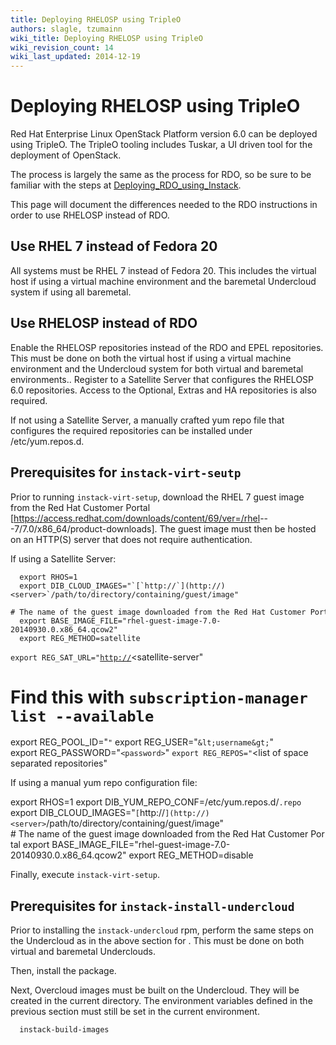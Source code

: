 ```yaml
---
title: Deploying RHELOSP using TripleO
authors: slagle, tzumainn
wiki_title: Deploying RHELOSP using TripleO
wiki_revision_count: 14
wiki_last_updated: 2014-12-19
---
```


# Deploying RHELOSP using TripleO

Red Hat Enterprise Linux OpenStack Platform version 6.0 can be deployed using TripleO. The TripleO tooling includes Tuskar, a UI driven tool for the deployment of OpenStack.

The process is largely the same as the process for RDO, so be sure to be familiar with the steps at [Deploying_RDO_using_Instack](Deploying_RDO_using_Instack).

This page will document the differences needed to the RDO instructions in order to use RHELOSP instead of RDO.

## Use RHEL 7 instead of Fedora 20

All systems must be RHEL 7 instead of Fedora 20. This includes the virtual host if using a virtual machine environment and the baremetal Undercloud system if using all baremetal.

## Use RHELOSP instead of RDO

Enable the RHELOSP repositories instead of the RDO and EPEL repositories. This must be done on both the virtual host if using a virtual machine environment and the Undercloud system for both virtual and baremetal environments.. Register to a Satellite Server that configures the RHELOSP 6.0 repositories. Access to the Optional, Extras and HA repositories is also required.

If not using a Satellite Server, a manually crafted yum repo file that configures the required repositories can be installed under /etc/yum.repos.d.

## Prerequisites for `instack-virt-seutp`

Prior to running `instack-virt-setup`, download the RHEL 7 guest image from the Red Hat Customer Portal [<https://access.redhat.com/downloads/content/69/ver=/rhel>---7/7.0/x86_64/product-downloads]. The guest image must then be hosted on an HTTP(S) server that does not require authentication.

If using a Satellite Server:

      export RHOS=1
      export DIB_CLOUD_IMAGES="`[`http://`](http://)<server>`/path/to/directory/containing/guest/image"
      # The name of the guest image downloaded from the Red Hat Customer Portal
      export BASE_IMAGE_FILE="rhel-guest-image-7.0-20140930.0.x86_64.qcow2"
      export REG_METHOD=satellite
`export REG_SAT_URL="`[`http://`](http://)<satellite-server"
 # Find this with `subscription-manager list --available`
 export REG_POOL_ID="<pool-id>`"`
      export REG_USER="`&lt;username&gt;`"
      export REG_PASSWORD="`<password>`"
`export REG_REPOS="`<list of space separated repositories"

If using a manual yum repo configuration file:

 export RHOS=1
 export DIB_YUM_REPO_CONF=/etc/yum.repos.d/<rhelosp-repo-file>`.repo`
      export DIB_CLOUD_IMAGES="`[`http://`](http://)<server>`/path/to/directory/containing/guest/image"
      # The name of the guest image downloaded from the Red Hat Customer Portal
      export BASE_IMAGE_FILE="rhel-guest-image-7.0-20140930.0.x86_64.qcow2"
      export REG_METHOD=disable

Finally, execute `instack-virt-setup`.

## Prerequisites for `instack-install-undercloud`

Prior to installing the `instack-undercloud` rpm, perform the same steps on the Undercloud as in the above section for <instack-virt-setup>. This must be done on both virtual and baremetal Underclouds.

Then, install the <instack-undercloud> package.

Next, Overcloud images must be built on the Undercloud. They will be created in the current directory. The environment variables defined in the previous section must still be set in the current environment.

      instack-build-images
